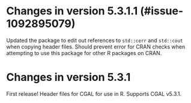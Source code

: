 # Changes in version 5.3.1.1 (#issue-1092895079)
Updated the package to edit out references to `std::cerr` and `std::cout` when copying header files. Should prevent error for CRAN checks when attempting to use this package for other R packages on CRAN.

# Changes in version 5.3.1
First release! Header files for CGAL for use in R. Supports CGAL v5.3.1.